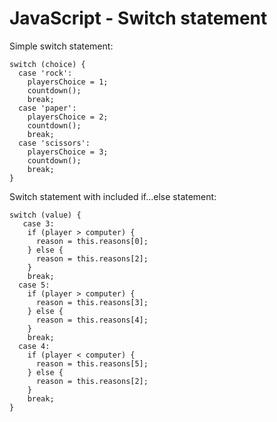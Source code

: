 # JavaScript - Switch statement

Simple switch statement:

```
switch (choice) {
  case 'rock':
    playersChoice = 1;
    countdown();
    break;
  case 'paper':
    playersChoice = 2;
    countdown();
    break;
  case 'scissors':
    playersChoice = 3;
    countdown();
    break;
}
```

Switch statement with included if...else statement:

```
switch (value) {
   case 3:
    if (player > computer) {
      reason = this.reasons[0];
    } else {
      reason = this.reasons[2];
    }
    break;
  case 5:
    if (player > computer) {
      reason = this.reasons[3];
    } else {
      reason = this.reasons[4];
    }
    break;
  case 4:
    if (player < computer) {
      reason = this.reasons[5];
    } else {
      reason = this.reasons[2];
    }
    break;
}
```



